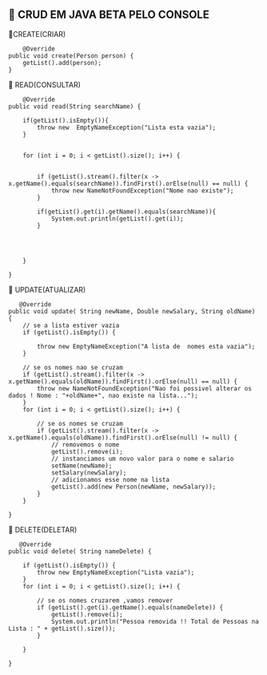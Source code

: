 

## 📍 CRUD EM JAVA BETA PELO CONSOLE

📌CREATE(CRIAR)
 
 
        @Override
	public void create(Person person) {
		getList().add(person);
	}



📌 READ(CONSULTAR)

        @Override
	public void read(String searchName) {

		if(getList().isEmpty()){
			throw new  EmptyNameException("Lista esta vazia");
		}
	

		for (int i = 0; i < getList().size(); i++) {

	
			if (getList().stream().filter(x -> x.getName().equals(searchName)).findFirst().orElse(null) == null) {
				throw new NameNotFoundException("Nome nao existe");
			}

			if(getList().get(i).getName().equals(searchName)){
				System.out.println(getList().get(i));
			}
			

			
		
		}
		
	}


📌 UPDATE(ATUALIZAR)


       @Override
	public void update( String newName, Double newSalary, String oldName) {
		// se a lista estiver vazia
		if (getList().isEmpty()) {

			throw new EmptyNameException("A lista de  nomes esta vazia");
		}

		// se os nomes nao se cruzam
		if (getList().stream().filter(x -> x.getName().equals(oldName)).findFirst().orElse(null) == null) {
			throw new NameNotFoundException("Nao foi possivel alterar os dados ! Nome : "+oldName+", nao existe na lista...");
		}
		for (int i = 0; i < getList().size(); i++) {

			// se os nomes se cruzam
			if (getList().stream().filter(x -> x.getName().equals(oldName)).findFirst().orElse(null) != null) {
				// removemos o nome
				getList().remove(i);
				// instanciamos um novo valor para o nome e salario
				setName(newName);
				setSalary(newSalary);
				// adicionamos esse nome na lista
				getList().add(new Person(newName, newSalary));
			}
		}

	}

📌 DELETE(DELETAR)

       @Override
	public void delete( String nameDelete) {

		if (getList().isEmpty()) {
			throw new EmptyNameException("Lista vazia");
		}
		for (int i = 0; i < getList().size(); i++) {

			// se os nomes cruzarem ,vamos remover 
			if (getList().get(i).getName().equals(nameDelete)) {
				getList().remove(i);
				System.out.println("Pessoa removida !! Total de Pessoas na Lista : " + getList().size());
			}

		}

	}










